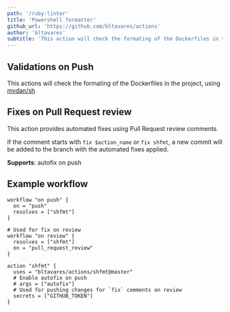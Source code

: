 ```yaml
---
path: '/ruby-linter'
title: 'Powershell formatter'
github_url: 'https://github.com/bltavares/actions'
author: 'bltavares'
subtitle: 'This action will check the formating of the Dockerfiles in the project, using mvdan/sh'
---
```


## Validations on Push

This actions will check the formating of the Dockerfiles in the project, using
[mvdan/sh](https://github.com/mvdan/sh/)

## Fixes on Pull Request review

This action provides automated fixes using Pull Request review comments.

If the comment starts with `fix $action_name` or `fix shfmt`, a new commit will
be added to the branch with the automated fixes applied.

**Supports**: autofix on push

## Example workflow

```hcl
workflow "on push" {
  on = "push"
  resolves = ["shfmt"]
}

# Used for fix on review
workflow "on review" {
  resolves = ["shfmt"]
  on = "pull_request_review"
}

action "shfmt" {
  uses = "bltavares/actions/shfmt@master"
  # Enable autofix on push
  # args = ["autofix"]
  # Used for pushing changes for `fix` comments on review
  secrets = ["GITHUB_TOKEN"]
}
```
